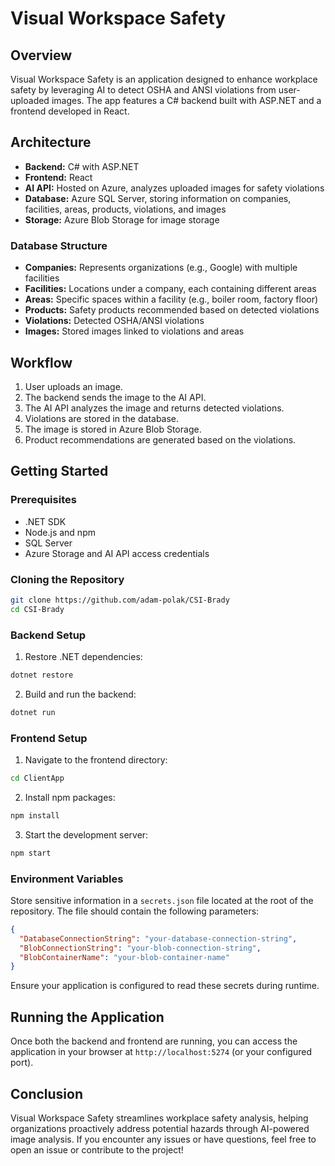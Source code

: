 # Visual Workspace Safety

## Overview
Visual Workspace Safety is an application designed to enhance workplace safety by leveraging AI to detect OSHA and ANSI violations from user-uploaded images. The app features a C# backend built with ASP.NET and a frontend developed in React.

## Architecture

- **Backend:** C# with ASP.NET
- **Frontend:** React
- **AI API:** Hosted on Azure, analyzes uploaded images for safety violations
- **Database:** Azure SQL Server, storing information on companies, facilities, areas, products, violations, and images
- **Storage:** Azure Blob Storage for image storage

### Database Structure

- **Companies:** Represents organizations (e.g., Google) with multiple facilities
- **Facilities:** Locations under a company, each containing different areas
- **Areas:** Specific spaces within a facility (e.g., boiler room, factory floor)
- **Products:** Safety products recommended based on detected violations
- **Violations:** Detected OSHA/ANSI violations
- **Images:** Stored images linked to violations and areas

## Workflow
1. User uploads an image.
2. The backend sends the image to the AI API.
3. The AI API analyzes the image and returns detected violations.
4. Violations are stored in the database.
5. The image is stored in Azure Blob Storage.
6. Product recommendations are generated based on the violations.

## Getting Started

### Prerequisites

- .NET SDK
- Node.js and npm
- SQL Server
- Azure Storage and AI API access credentials

### Cloning the Repository

```sh
git clone https://github.com/adam-polak/CSI-Brady
cd CSI-Brady
```

### Backend Setup
1. Restore .NET dependencies:

```sh
dotnet restore
```

2. Build and run the backend:

```sh
dotnet run
```

### Frontend Setup

1. Navigate to the frontend directory:

```sh
cd ClientApp
```

2. Install npm packages:

```sh
npm install
```

3. Start the development server:

```sh
npm start
```

### Environment Variables

Store sensitive information in a `secrets.json` file located at the root of the repository. The file should contain the following parameters:

```json
{
  "DatabaseConnectionString": "your-database-connection-string",
  "BlobConnectionString": "your-blob-connection-string",
  "BlobContainerName": "your-blob-container-name"
}
```

Ensure your application is configured to read these secrets during runtime.

## Running the Application

Once both the backend and frontend are running, you can access the application in your browser at `http://localhost:5274` (or your configured port).

## Conclusion

Visual Workspace Safety streamlines workplace safety analysis, helping organizations proactively address potential hazards through AI-powered image analysis. If you encounter any issues or have questions, feel free to open an issue or contribute to the project!
